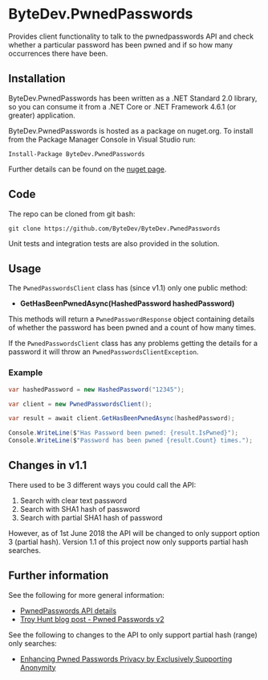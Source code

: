 # ByteDev.PwnedPasswords

Provides client functionality to talk to the pwnedpasswords API and check whether a particular password has been pwned and if so how many occurrences there have been.

## Installation

ByteDev.PwnedPasswords has been written as a .NET Standard 2.0 library, so you can consume it from a .NET Core or .NET Framework 4.6.1 (or greater) application.

ByteDev.PwnedPasswords is hosted as a package on nuget.org.  To install from the Package Manager Console in Visual Studio run:

`Install-Package ByteDev.PwnedPasswords`

Further details can be found on the [nuget page](https://www.nuget.org/packages/ByteDev.PwnedPasswords/).

## Code

The repo can be cloned from git bash:

`git clone https://github.com/ByteDev/ByteDev.PwnedPasswords`

Unit tests and integration tests are also provided in the solution.

## Usage

The `PwnedPasswordsClient` class has (since v1.1) only one public method:

- **GetHasBeenPwnedAsync(HashedPassword hashedPassword)**

This methods will return a `PwnedPasswordResponse` object containing details of whether the password has been pwned and a count of how many times.

If the `PwnedPasswordsClient` class has any problems getting the details for a password it will throw an `PwnedPasswordsClientException`.

### Example

```c#
var hashedPassword = new HashedPassword("12345");

var client = new PwnedPasswordsClient();

var result = await client.GetHasBeenPwnedAsync(hashedPassword);

Console.WriteLine($"Has Password been pwned: {result.IsPwned}");
Console.WriteLine($"Password has been pwned {result.Count} times.");
```

## Changes in v1.1

There used to be 3 different ways you could call the API:

1. Search with clear text password
2. Search with SHA1 hash of password
3. Search with partial SHA1 hash of password

However, as of 1st June 2018 the API will be changed to only support option 3 (partial hash).  Version 1.1 of this project now only supports partial hash searches.

## Further information

See the following for more general information:

- [PwnedPasswords API details](https://haveibeenpwned.com/API/v2#PwnedPasswords)
- [Troy Hunt blog post - Pwned Passwords v2](https://www.troyhunt.com/ive-just-launched-pwned-passwords-version-2/)

See the following to changes to the API to only support partial hash (range) only searches:

- [Enhancing Pwned Passwords Privacy by Exclusively Supporting Anonymity](https://www.troyhunt.com/enhancing-pwned-passwords-privacy-by-exclusively-supporting-anonymity/)
 